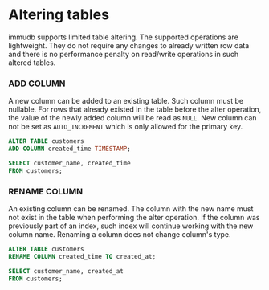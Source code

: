 # Altering tables

<WrappedSection>

immudb supports limited table altering.
The supported operations are lightweight.
They do not require any changes to already written row data
and there is no performance penalty on read/write operations
in such altered tables.

</WrappedSection>

<WrappedSection>

### ADD COLUMN

A new column can be added to an existing table.
Such column must be nullable.
For rows that already existed in the table before the alter operation,
the value of the newly added column will be read as `NULL`.
New column can not be set as `AUTO_INCREMENT` which is only allowed for the primary key.

```sql
ALTER TABLE customers
ADD COLUMN created_time TIMESTAMP;

SELECT customer_name, created_time
FROM customers;
```

</WrappedSection>

<WrappedSection>

### RENAME COLUMN

An existing column can be renamed.
The column with the new name must not exist in the table
when performing the alter operation.
If the column was previously part of an index,
such index will continue working with the new column name.
Renaming a column does not change column's type.

```sql
ALTER TABLE customers
RENAME COLUMN created_time TO created_at;

SELECT customer_name, created_at
FROM customers;
```

</WrappedSection>